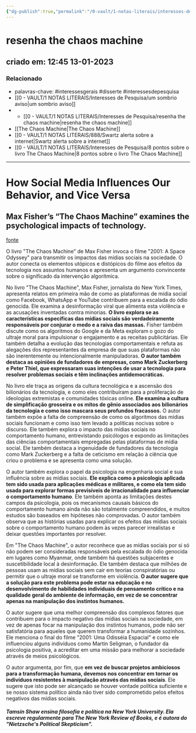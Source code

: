 ```yaml
---
{"dg-publish":true,"permalink":"/0-vault/1-notas-literais/interesses-de-pesquisa/resenha-the-chaos-machine/","tags":["interessesgerais","disserte","interessesdepesquisa"],"dgHomeLink":true,"dgShowLocalGraph":true,"dgShowFileTree":true,"dgEnableSearch":true}
---
```


# resenha the chaos machine
## criado em: 12:45 13-01-2023

### Relacionado
- palavras-chave: #interessesgerais #disserte #interessesdepesquisa 
- [[0 - VAULT/1 NOTAS LITERAIS/Interesses de Pesquisa/um sombrio aviso\|um sombrio aviso]]
- - [[0 - VAULT/1 NOTAS LITERAIS/Interesses de Pesquisa/resenha the chaos machine\|resenha the chaos machine]]
- [[The Chaos Machine\|The Chaos Machine]]
- [[0 - VAULT/1 NOTAS LITERAIS/888/Swartz alerta sobre a internet\|Swartz alerta sobre a internet]]
- [[0 - VAULT/1 NOTAS LITERAIS/Interesses de Pesquisa/8 pontos sobre o livro The Chaos Machine\|8 pontos sobre o livro The Chaos Machine]]
---
# How Social Media Influences Our Behavior, and Vice Versa
## Max Fisher’s “The Chaos Machine” examines the psychological impacts of technology.

[fonte](https://www.nytimes.com/2022/09/01/books/review/max-fisher-chaos-machine.html)

O livro "The Chaos Machine" de Max Fisher invoca o filme "2001: A Space Odyssey" para transmitir os impactos das mídias sociais na sociedade. O autor conecta os elementos utópicos e distópicos do filme aos efeitos da tecnologia nos assuntos humanos e apresenta um argumento convincente sobre o significado da intervenção algorítmica.

No livro "The Chaos Machine", Max Fisher, jornalista do New York Times, apresenta relatos em primeira mão de como as plataformas de mídia social como Facebook, WhatsApp e YouTube contribuem para a escalada do ódio genocida. Ele examina a desinformação viral que alimenta esta violência e as acusações inventadas contra minorias. **O livro explora se as características específicas das mídias sociais são verdadeiramente responsáveis por conjurar o medo e a raiva das massas.** Fisher também discute como os algoritmos do Google e da Meta exploram o gozo do ultraje moral para impulsionar o engajamento e as receitas publicitárias. Ele também detalha a evolução das tecnologias comportamentais e refuta as alegações dos representantes da empresa de que suas plataformas não são inerentemente ou intencionalmente manipuladoras. **O autor também destaca as opiniões de fundadores de empresas, como Mark Zuckerberg e Peter Thiel, que expressaram suas intenções de usar a tecnologia para resolver problemas sociais e têm inclinações antidemocráticas.**

No livro ele traça as origens da cultura tecnológica e a ascensão dos bilionários da tecnologia, e como eles contribuíram para a proliferação de ideologias extremistas e comunidades tóxicas online. **Ele examina a cultura de simplificação grosseira e os mitos de gênio associados aos bilionários da tecnologia  e como isso mascara seus profundos fracassos.** O autor também expõe a falta de compreensão de como os algoritmos das mídias sociais funcionam e como isso tem levado a políticas nocivas sobre o discurso. Ele também explora o impacto das mídias sociais no comportamento humano, entrevistando psicólogos e expondo as limitações das ciências comportamentais empregadas pelas plataformas de mídia social. Ele também destaca a ingenuidade de fundadores da tecnologia como Mark Zuckerberg e a falta de ceticismo em relação à ciência que criou o problema e se apresenta como uma solução.

O autor também  explora o papel da psicologia na engenharia social e sua influência sobre as mídias sociais. **Ele explica como a psicologia aplicada tem sido usada para aplicações médicas e militares, e como ela tem sido usada para explorar formas previsíveis de irracionalidade para influenciar o comportamento humano**. Ele também aponta as limitações destes campos da psicologia, pois os mecanismos causais básicos do comportamento humano ainda não são totalmente compreendidos, e muitos estudos são baseados em hipóteses não comprovadas. O autor também observa que as histórias usadas para explicar os efeitos das mídias sociais sobre o comportamento humano podem às vezes parecer irrealistas e deixar questões importantes por resolver.

Em "The Chaos Machine", o autor reconhece que as mídias sociais por si só não podem ser consideradas responsáveis pela escalada do ódio genocida em lugares como Myanmar, onde também há questões subjacentes e suscetibilidade local à desinformação. Ele também destaca que milhões de pessoas usam as mídias sociais sem cair em teorias conspiratórias ou permitir que o ultraje moral se transforme em violência. **O autor sugere que a solução para este problema pode estar na educação e no desenvolvimento de habilidades individuais de pensamento crítico e na qualidade geral do ambiente de informação, em vez de se concentrar apenas na manipulação dos instintos humanos.**

O autor sugere que uma melhor compreensão dos complexos fatores que contribuem para o impacto negativo das mídias sociais na sociedade, em vez de apenas focar na manipulação dos instintos humanos, pode não ser satisfatória para aqueles que querem transformar a humanidade sozinhos. Ele menciona o final do filme "2001: Uma Odisséia Espacial" e como ele influenciou alguns indivíduos como Martin Seligman, o fundador da psicologia positiva, a acreditar em uma missão para melhorar a sociedade através de meios psicológicos.

O autor argumenta, por fim, que **em vez de buscar projetos ambiciosos para a transformação humana, devemos nos concentrar em tornar os indivíduos resistentes à manipulação através das mídias sociais**. Ele sugere que isto pode ser alcançado se houver vontade política suficiente e se nosso sistema político ainda não tiver sido comprometido pelos efeitos negativos das mídias sociais.

##### Tamsin Shaw ensina filosofia e política na New York University. Ela escreve regularmente para The New York Review of Books, e é autora do "Nietzsche's Political Skepticism".